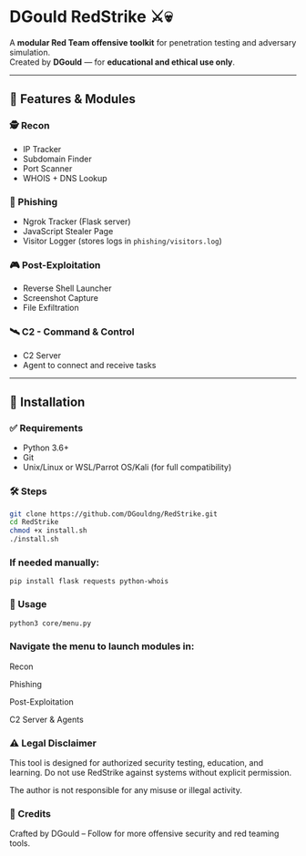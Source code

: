 
# DGould RedStrike ⚔️💀

A **modular Red Team offensive toolkit** for penetration testing and adversary simulation.  
Created by **DGould** — for **educational and ethical use only**.

---

## 🧩 Features & Modules

### 🕵️ Recon
- IP Tracker
- Subdomain Finder
- Port Scanner
- WHOIS + DNS Lookup

### 🎯 Phishing
- Ngrok Tracker (Flask server)
- JavaScript Stealer Page
- Visitor Logger (stores logs in `phishing/visitors.log`)

### 🎮 Post-Exploitation
- Reverse Shell Launcher
- Screenshot Capture
- File Exfiltration

### 🛰️ C2 - Command & Control
- C2 Server
- Agent to connect and receive tasks

---

## 💾 Installation

### ✅ Requirements
- Python 3.6+
- Git
- Unix/Linux or WSL/Parrot OS/Kali (for full compatibility)

### 🛠️ Steps

```bash
git clone https://github.com/DGouldng/RedStrike.git
cd RedStrike
chmod +x install.sh
./install.sh

```
### If needed manually:
```
pip install flask requests python-whois

```
### 🚀 Usage
```bash
python3 core/menu.py
```
### Navigate the menu to launch modules in:

Recon

Phishing

Post-Exploitation

C2 Server & Agents

### ⚠️ Legal Disclaimer
This tool is designed for authorized security testing, education, and learning.
Do not use RedStrike against systems without explicit permission.

The author is not responsible for any misuse or illegal activity.

### 🧠 Credits
Crafted by DGould – Follow for more offensive security and red teaming tools.

